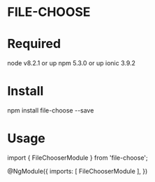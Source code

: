 # FILE-CHOOSE

# Required

node v8.2.1 or up
npm 5.3.0 or up
ionic 3.9.2

# Install

npm install  file-choose --save


# Usage

import { FileChooserModule } from 'file-choose';
 
@NgModule({
  imports: [
    FileChooserModule
  ],
})
